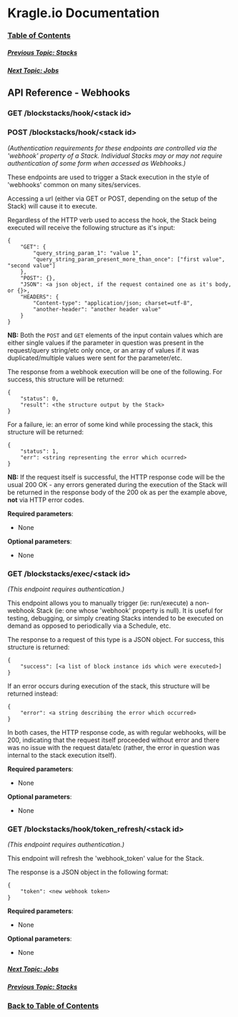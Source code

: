 # Kragle.io Documentation

### [Table of Contents](../README.md)

##### [Previous Topic: Stacks](./Stacks.md)

##### [Next Topic: Jobs](./Jobs.md)

## API Reference - Webhooks

### GET /blockstacks/hook/\<stack id>
### POST /blockstacks/hook/\<stack id>

_(Authentication requirements for these endpoints are controlled via the 'webhook' property of a Stack. Individual Stacks may or may not require authentication of some form when accessed as Webhooks.)_

These endpoints are used to trigger a Stack execution in the style of 'webhooks' common on many sites/services.

Accessing a url (either via GET or POST, depending on the setup of the Stack) will cause it to execute.

Regardless of the HTTP verb used to access the hook, the Stack being executed will receive the following structure as it's input:
```
{
    "GET": {
        "query_string_param_1": "value 1",
        "query_string_param_present_more_than_once": ["first value", "second value"]
    },
    "POST": {},
    "JSON": <a json object, if the request contained one as it's body, or {}>,
    "HEADERS": {
        "Content-type": "application/json; charset=utf-8",
        "another-header": "another header value"
    }
}
```

**NB:** Both the `POST` and `GET` elements of the input contain values which are either single values if the parameter in question was present in the request/query string/etc only once, or an array of values if it was duplicated/multiple values were sent for the parameter/etc.

The response from a webhook execution will be one of the following. For success, this structure will be returned:
```
{
    "status": 0,
    "result": <the structure output by the Stack>
}
```

For a failure, ie: an error of some kind while processing the stack, this structure will be returned:
```
{
    "status": 1,
    "err": <string representing the error which ocurred>
}
```

**NB:** If the request itself is successful, the HTTP response code will be the usual 200 OK - any errors generated during the execution of the Stack will be returned in the response body of the 200 ok as per the example above, **not** via HTTP error codes.

**Required parameters**:
  - None

**Optional parameters**:
  - None

### GET /blockstacks/exec/\<stack id>

_(This endpoint requires authentication.)_

This endpoint allows you to manually trigger (ie: run/execute) a non-webhook Stack (ie: one whose 'webhook' property is null). It is useful for testing, debugging, or simply creating Stacks intended to be executed on demand as opposed to periodically via a Schedule, etc.

The response to a request of this type is a JSON object. For success, this structure is returned:
```
{
    "success": [<a list of block instance ids which were executed>]
}
```

If an error occurs during execution of the stack, this structure will be returned instead:
```
{
    "error": <a string describing the error which occurred>
}
```

In both cases, the HTTP response code, as with regular webhooks, will be 200, indicating that the request itself proceeded without error and there was no issue with the request data/etc (rather, the error in question was internal to the stack execution itself).

**Required parameters**:
  - None

**Optional parameters**:
  - None

### GET /blockstacks/hook/token_refresh/\<stack id>

_(This endpoint requires authentication.)_

This endpoint will refresh the 'webhook_token' value for the Stack.

The response is a JSON object in the following format:
```
{
    "token": <new webhook token>
}
```

**Required parameters**:
  - None

**Optional parameters**:
  - None

##### [Next Topic: Jobs](./Jobs.md)

##### [Previous Topic: Stacks](./Stacks.md)

### [Back to Table of Contents](../README.md)

